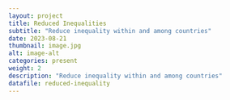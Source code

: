 ```yaml
---
layout: project
title: Reduced Inequalities
subtitle: "Reduce inequality within and among countries"
date: 2023-08-21
thumbnail: image.jpg
alt: image-alt
categories: present
weight: 2
description: "Reduce inequality within and among countries"
datafile: reduced-inequality
---
```

